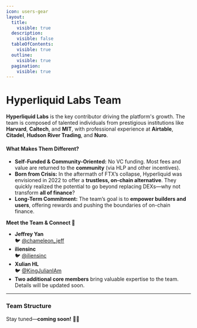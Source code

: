 ```yaml
---
icon: users-gear
layout:
  title:
    visible: true
  description:
    visible: false
  tableOfContents:
    visible: true
  outline:
    visible: true
  pagination:
    visible: true
---
```


# Hyperliquid Labs Team

**Hyperliquid Labs** is the key contributor driving the platform's growth. The team is composed of talented individuals from prestigious institutions like **Harvard**, **Caltech**, and **MIT**, with professional experience at **Airtable**, **Citadel**, **Hudson River Trading**, and **Nuro**.

#### What Makes Them Different?

* **Self-Funded & Community-Oriented:** No VC funding. Most fees and value are returned to the **community** (via HLP and other incentives).
* **Born from Crisis:** In the aftermath of FTX’s collapse, Hyperliquid was envisioned in 2022 to offer a **trustless, on-chain alternative**. They quickly realized the potential to go beyond replacing DEXs—why not transform **all of finance**?
* **Long-Term Commitment:** The team’s goal is to **empower builders and users**, offering rewards and pushing the boundaries of on-chain finance.

**Meet the Team & Connect 🌟**

* **Jeffrey Yan**\
  🐦 [@chameleon\_jeff](https://twitter.com/chameleon_jeff)
* **iliensinc**\
  🐦 [@iliensinc](https://twitter.com/iliensinc)
* **Xulian HL**\
  🐦 [@KingJulianIAm](https://twitter.com/KingJulianIAm)
* **Two additional core members** bring valuable expertise to the team. Details will be updated soon.

***

### Team Structure

Stay tuned—**coming soon!** 🚧✨
